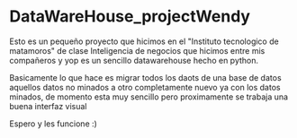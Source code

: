 # DataWareHouse_projectWendy
Esto es un pequeño proyecto que hicimos en el "Instituto tecnologico de matamoros" de clase Inteligencia de negocios que hicimos entre mis compañeros y yop es un sencillo datawarehouse hecho en python.

Basicamente lo que hace es migrar todos los daots de una base de datos aquellos datos no minados a otro completamente nuevo ya con los datos minados, de momento esta muy sencillo pero proximamente se trabaja una buena interfaz visual

Espero y les funcione :)
